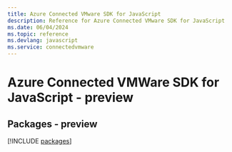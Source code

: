 ```yaml
---
title: Azure Connected VMware SDK for JavaScript
description: Reference for Azure Connected VMware SDK for JavaScript
ms.date: 06/04/2024
ms.topic: reference
ms.devlang: javascript
ms.service: connectedvmware
---
```

# Azure Connected VMWare SDK for JavaScript - preview
## Packages - preview
[!INCLUDE [packages](connected-vmware-index.md)]